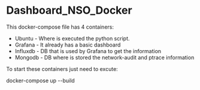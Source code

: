 # Dashboard_NSO_Docker

This docker-compose file has 4 containers:

- Ubuntu - Where is executed the python script.
- Grafana - It already has a basic dashboard 
- Influxdb - DB that is used by Grafana to get the information
- Mongodb - DB where is stored the network-audit and ptrace information


To start these containers just need to excute:

docker-compose up --build


